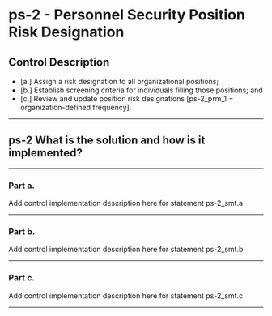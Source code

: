 # ps-2 - Personnel Security Position Risk Designation

## Control Description

- \[a.\] Assign a risk designation to all organizational positions;
- \[b.\] Establish screening criteria for individuals filling those positions; and
- \[c.\] Review and update position risk designations \[ps-2_prm_1 = organization-defined frequency\].

______________________________________________________________________

## ps-2 What is the solution and how is it implemented?

______________________________________________________________________

### Part a.

Add control implementation description here for statement ps-2_smt.a

______________________________________________________________________

### Part b.

Add control implementation description here for statement ps-2_smt.b

______________________________________________________________________

### Part c.

Add control implementation description here for statement ps-2_smt.c

______________________________________________________________________
